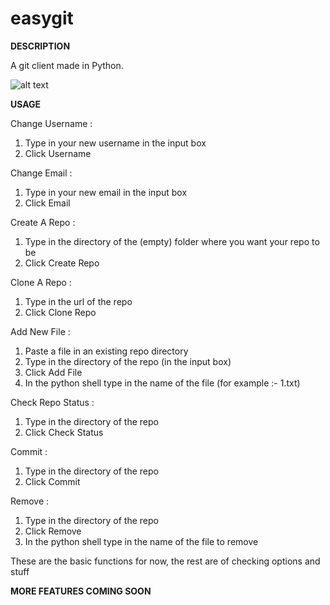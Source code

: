 # easygit

**DESCRIPTION**

A git client made in Python.

![alt text](https://i.ibb.co/zFFBwt9/Capture123890890.png)

**USAGE** 

Change Username : 
1) Type in your new username in the input box
2) Click Username

Change Email :
1) Type in your new email in the input box 
2) Click Email

Create A Repo : 
1) Type in the directory of the (empty) folder where you want your repo to be 
2) Click Create Repo

Clone A Repo : 
1) Type in the url of the repo 
2) Click Clone Repo

Add New File : 
1) Paste a file in an existing repo directory
2) Type in the directory of the repo (in the input box)
3) Click Add File
4) In the python shell type in the name of the file (for example :- 1.txt)

Check Repo Status : 
1) Type in the directory of the repo
2) Click Check Status 

Commit : 
1) Type in the directory of the repo 
2) Click Commit 

Remove : 
1) Type in the directory of the repo 
2) Click Remove
3) In the python shell type in the name of the file to remove

These are the basic functions for now, the rest are of checking options and stuff

**MORE FEATURES COMING SOON**
